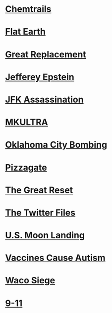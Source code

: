 # [Chemtrails](Chemtrails)  
# [Flat Earth](Flat%20Earth)  
# [Great Replacement](Great%20Replacement)  
# [Jefferey Epstein](Jefferey%20Epstein)  
# [JFK Assassination](JFK%20Assassination)  
# [MKULTRA](MKULTRA)  
# [Oklahoma City Bombing](Oklahoma%20City%20Bombing)  
# [Pizzagate](Pizzagate)  
# [The Great Reset](The%20Great%20Reset)  
# [The Twitter Files](The%20Twitter%20Files)  
# [U.S. Moon Landing](U.S.%20Moon%20Landing)  
# [Vaccines Cause Autism](Vaccines%20Cause%20Autism)  
# [Waco Siege](Waco%20Siege)  
# [9-11](9-11.md)  
